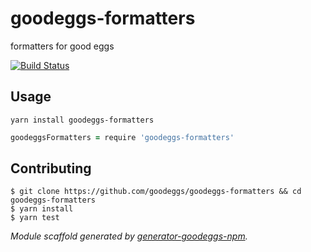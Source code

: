 # goodeggs-formatters

formatters for good eggs

[![Build Status](http://img.shields.io/travis/goodeggs/goodeggs-formatters.svg?style=flat-square)](https://travis-ci.org/goodeggs/goodeggs-formatters)

## Usage

```
yarn install goodeggs-formatters
```

```coffeescript
goodeggsFormatters = require 'goodeggs-formatters'
```

## Contributing

```
$ git clone https://github.com/goodeggs/goodeggs-formatters && cd goodeggs-formatters
$ yarn install
$ yarn test
```

_Module scaffold generated by [generator-goodeggs-npm](https://github.com/goodeggs/generator-goodeggs-npm)._
